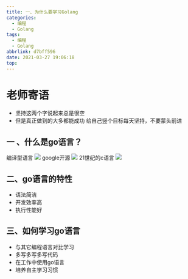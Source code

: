 ```yaml
---
title: 一、为什么要学习Golang
categories:
  - 编程
  - Golang
tags:
  - 编程
  - Golang
abbrlink: d7bff596
date: 2021-03-27 19:06:18
top:
---
```

# 老师寄语
* 坚持这两个字说起来总是很空
* 但是真正做到的大多都能成功
 给自己竖个目标每天坚持，不要蒙头前进
 
## 一 、什么是go语言？
编译型语言
![](https://storage.freecplus.top/images/2021///20210327191320.png)
google开源
![](https://storage.freecplus.top/images//2021/20210327191222.png)
21世纪的c语言
![](https://storage.freecplus.top/images/2021/20210327191445.png)
## 二、go语言的特性
* 语法简洁
* 开发效率高
* 执行性能好
 ## 三、如何学习go语言
 * 与其它编程语言对比学习
 * 多写多写多写代码
 * 在工作中使用go语言
 * 培养自主学习习惯
  


